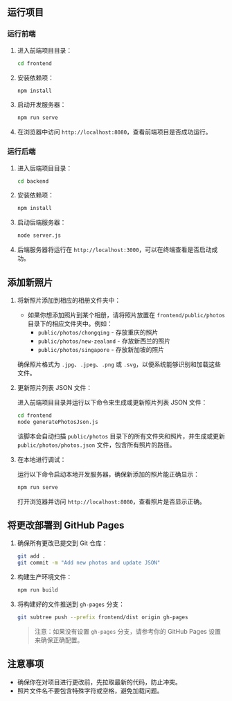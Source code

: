 
## 运行项目

### 运行前端

1. 进入前端项目目录：

    ```bash
    cd frontend
    ```

2. 安装依赖项：

    ```bash
    npm install
    ```

3. 启动开发服务器：

    ```bash
    npm run serve
    ```

4. 在浏览器中访问 `http://localhost:8080`，查看前端项目是否成功运行。

### 运行后端

1. 进入后端项目目录：

    ```bash
    cd backend
    ```

2. 安装依赖项：

    ```bash
    npm install
    ```

3. 启动后端服务器：

    ```bash
    node server.js
    ```

4. 后端服务器将运行在 `http://localhost:3000`，可以在终端查看是否启动成功。

## 添加新照片

1. 将新照片添加到相应的相册文件夹中：

   - 如果你想添加照片到某个相册，请将照片放置在 `frontend/public/photos` 目录下的相应文件夹中。例如：
      - `public/photos/chongqing` - 存放重庆的照片
      - `public/photos/new-zealand` - 存放新西兰的照片
      - `public/photos/singapore` - 存放新加坡的照片

   确保照片格式为 `.jpg`、`.jpeg`、`.png` 或 `.svg`，以便系统能够识别和加载这些文件。

2. 更新照片列表 JSON 文件：

   进入前端项目目录并运行以下命令来生成或更新照片列表 JSON 文件：

    ```bash
    cd frontend
    node generatePhotosJson.js
    ```

   该脚本会自动扫描 `public/photos` 目录下的所有文件夹和照片，并生成或更新 `public/photos/photos.json` 文件，包含所有照片的路径。

3. 在本地进行调试：

   运行以下命令启动本地开发服务器，确保新添加的照片能正确显示：

    ```bash
    npm run serve
    ```

   打开浏览器并访问 `http://localhost:8080`，查看照片是否显示正确。

## 将更改部署到 GitHub Pages

1. 确保所有更改已提交到 Git 仓库：

    ```bash
    git add .
    git commit -m "Add new photos and update JSON"
    ```

2. 构建生产环境文件：

    ```bash
    npm run build
    ```

3. 将构建好的文件推送到 `gh-pages` 分支：

    ```bash 
    git subtree push --prefix frontend/dist origin gh-pages
    ```

   > 注意：如果没有设置 `gh-pages` 分支，请参考你的 GitHub Pages 设置来确保正确配置。

## 注意事项

- 确保你在对项目进行更改前，先拉取最新的代码，防止冲突。
- 照片文件名不要包含特殊字符或空格，避免加载问题。
